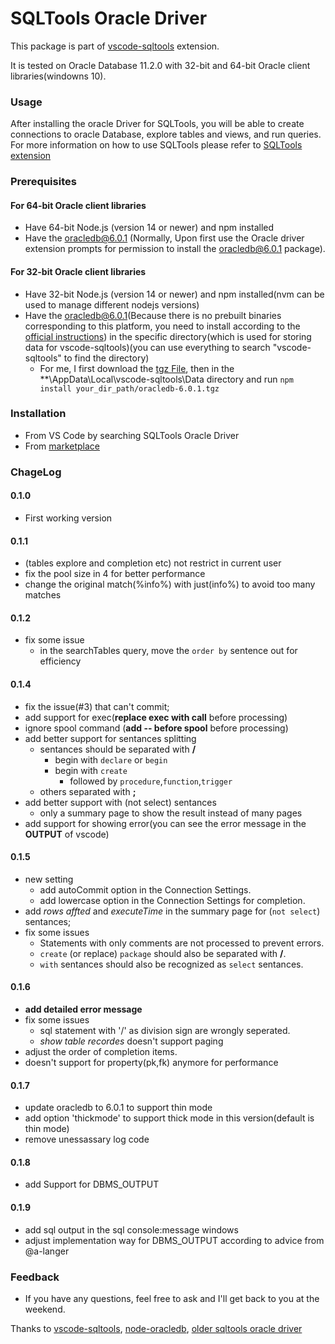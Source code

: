 # SQLTools Oracle Driver 
This package is part of [vscode-sqltools](https://vscode-sqltools.mteixeira.dev/?umd_source=repository&utm_medium=readme&utm_campaign=mysql) extension.


It is tested on Oracle Database 11.2.0 with 32-bit and 64-bit Oracle client libraries(windowns 10).

### Usage
After installing the oracle Driver for SQLTools, you will be able to create connections to oracle Database, explore tables and views, and run queries. For more information on how to use SQLTools please refer to [SQLTools extension](https://github.com/mtxr/vscode-sqltools)


### Prerequisites
#### For 64-bit Oracle client libraries
* Have 64-bit Node.js (version 14 or newer) and npm installed
* Have the oracledb@6.0.1 (Normally, Upon first use the Oracle driver extension prompts for permission to install the oracledb@6.0.1 package).

#### For 32-bit Oracle client libraries
* Have 32-bit Node.js (version 14 or newer) and npm installed(nvm can be used to manage different nodejs versions)
* Have the oracledb@6.0.1(Because there is no prebuilt binaries corresponding to this platform, you need to install according to the [official instructions](https://node-oracledb.readthedocs.io/en/latest/user_guide/installation.html#node-oracledb-installation-instructions)) in the specific directory(which is used for storing data for vscode-sqltools)(you can use everything to search "vscode-sqltools" to find the directory)
   * For me, I first download the [tgz File](https://github.com/oracle/node-oracledb/releases/download/v6.0.1/oracledb-src-6.0.1.tgz), then in the **\AppData\Local\vscode-sqltools\Data directory and run `npm install your_dir_path/oracledb-6.0.1.tgz`


### Installation
* From VS Code by searching SQLTools Oracle Driver
* From [marketplace](https://marketplace.visualstudio.com/items?itemName=hurly.sqltools-oracle-driver)
### ChageLog
#### 0.1.0
* First working version
#### 0.1.1
* (tables explore and completion etc) not restrict in current user
* fix the pool size in 4 for better performance
* change the original match(%info%) with just(info%) to avoid too many matches
#### 0.1.2
* fix some issue 
   * in the searchTables query, move the `order by` sentence out for efficiency
#### 0.1.4
* fix the issue(#3) that can't commit;
* add support for exec(**replace exec with call** before processing)
* ignore spool command (**add -- before spool** before processing)
* add better support for sentances splitting
   * sentances should be separated with **/**
      * begin with `declare` or `begin`
      * begin with `create`
         * followed by `procedure`,`function`,`trigger`
   * others separated with **;**
* add better support with (not select) sentances
   * only a summary page to show the result instead of many pages
* add support for showing error(you can see the error message in the **OUTPUT** of vscode)
#### 0.1.5
* new setting
   * add autoCommit option in the Connection Settings.
   * add lowercase option in the Connection Settings for completion.
* add *rows affted* and *executeTime* in the summary page for (`not select`) sentances;
* fix some issues
   * Statements with only comments are not processed to prevent errors.
   * `create` (or replace) `package` should also be separated with **/**.
   * `with` sentances should also be recognized as `select` sentances.

#### 0.1.6
* **add detailed error message**
* fix some issues
   * sql statement with '/' as division sign are wrongly seperated.
   * *show table recordes* doesn't support paging
* adjust the order of completion items.
* doesn't support for property(pk,fk) anymore for performance

#### 0.1.7
* update oracledb to 6.0.1 to support thin mode
* add option 'thickmode' to support thick mode in this version(default is thin mode)
* remove unessassary log code

#### 0.1.8
* add Support for DBMS_OUTPUT

#### 0.1.9
* add sql output in the sql console:message windows
* adjust implementation way for DBMS_OUTPUT according to advice from @a-langer

### Feedback
* If you have any questions, feel free to ask and I'll get back to you at the weekend.


Thanks to [vscode-sqltools](https://github.com/mtxr/vscode-sqltools), [node-oracledb](https://github.com/oracle/node-oracledb), [older sqltools oracle driver](https://github.com/mickeypearce/vscode-sqltools/tree/master/packages/drivers/oracle)
